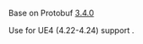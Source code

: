Base on Protobuf [3.4.0](https://codeload.github.com/protocolbuffers/protobuf/tar.gz/v3.4.0)

Use for  UE4 (4.22-4.24) support .